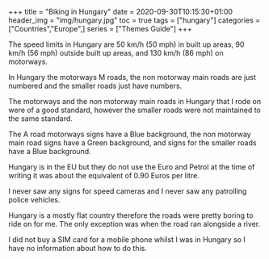 +++
title = "Biking in Hungary"
date = 2020-09-30T10:15:30+01:00
header_img = "img/hungary.jpg"
toc = true
tags = ["hungary"]
categories = ["Countries","Europe",]
series = ["Themes Guide"]
+++

The speed limits in Hungary are 50 km/h (50 mph) in built up areas, 90 km/h (56 mph) outside built up areas, and 130 km/h (86 mph) on motorways.

In Hungary the motorways M roads, the non motorway main roads are just numbered and the smaller roads just have numbers.

The motorways and the non motorway main roads in Hungary that I rode on were of a good standard, however the smaller roads were not maintained to the same standard.

The A road motorways signs have a Blue background, the non motorway main road signs have a Green background, and signs for the smaller roads have a Blue background.

Hungary is in the EU but they do not use the Euro and Petrol at the time of writing it was about the equivalent of 0.90 Euros per litre.

I never saw any signs for speed cameras and I never saw any patrolling police vehicles.

Hungary is a mostly flat country therefore the roads were pretty boring to ride on for me. The only exception was when the road ran alongside a river.

I did not buy a SIM card for a mobile phone whilst I was in Hungary so I have no information about how to do this.